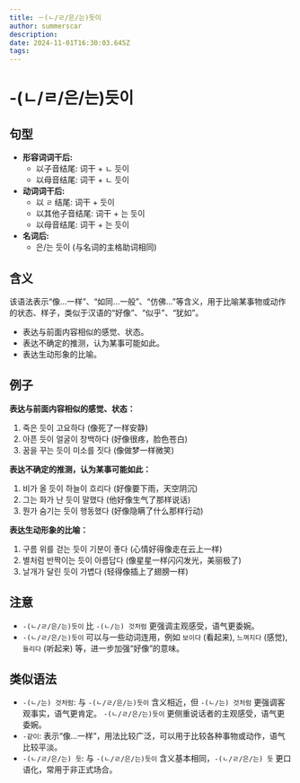 ```yaml
---
title: －(ㄴ/ㄹ/은/는)듯이
author: summerscar
description:
date: 2024-11-01T16:30:03.645Z
tags:
---
```


# -(ㄴ/ㄹ/은/는)듯이

## 句型

* **形容词词干后:**
    * 以子音结尾: 词干 + ㄴ 듯이
    * 以母音结尾: 词干 + ㄴ 듯이
* **动词词干后:**
    * 以 `ㄹ` 结尾: 词干 + 듯이
    * 以其他子音结尾: 词干 + 는 듯이
    * 以母音结尾: 词干 + 는 듯이
* **名词后:**
    * 은/는 듯이 (与名词的主格助词相同)

## 含义

该语法表示“像...一样”、“如同...一般”、“仿佛...”等含义，用于比喻某事物或动作的状态、样子，类似于汉语的“好像”、“似乎”、“犹如”。 

* 表达与前面内容相似的感觉、状态。
* 表达不确定的推测，认为某事可能如此。
* 表达生动形象的比喻。

## 例子

**表达与前面内容相似的感觉、状态：**

1. <Speak>죽은 듯이 고요하다</Speak> (像死了一样安静)
2. <Speak>아픈 듯이 얼굴이 창백하다</Speak> (好像很疼，脸色苍白)
3. <Speak>꿈을 꾸는 듯이 미소를 짓다</Speak> (像做梦一样微笑)


**表达不确定的推测，认为某事可能如此：**

1. <Speak>비가 올 듯이 하늘이 흐리다</Speak> (好像要下雨，天空阴沉)
2. <Speak>그는 화가 난 듯이 말했다</Speak> (他好像生气了那样说话)
3. <Speak>뭔가 숨기는 듯이 행동했다</Speak> (好像隐瞒了什么那样行动)


**表达生动形象的比喻：**

1. <Speak>구름 위를 걷는 듯이 기분이 좋다</Speak> (心情好得像走在云上一样)
2. <Speak>별처럼 반짝이는 듯이 아름답다</Speak> (像星星一样闪闪发光，美丽极了)
3. <Speak>날개가 달린 듯이 가볍다</Speak> (轻得像插上了翅膀一样)


## 注意

* `-(ㄴ/ㄹ/은/는)듯이` 比 `-(ㄴ/는) 것처럼` 更强调主观感受，语气更委婉。
*  `-(ㄴ/ㄹ/은/는)듯이`  可以与一些动词连用，例如 `보이다` (看起来), `느껴지다` (感觉), `들리다` (听起来) 等，进一步加强“好像”的意味。

## 类似语法

* `-(ㄴ/는) 것처럼`: 与 `-(ㄴ/ㄹ/은/는)듯이` 含义相近，但 `-(ㄴ/는) 것처럼` 更强调客观事实，语气更肯定。  `-(ㄴ/ㄹ/은/는)듯이` 更侧重说话者的主观感受，语气更委婉。
* `-같이`:  表示“像...一样”，用法比较广泛，可以用于比较各种事物或动作，语气比较平淡。
* `-(ㄴ/ㄹ/은/는) 듯`: 与 `-(ㄴ/ㄹ/은/는)듯이` 含义基本相同，`-(ㄴ/ㄹ/은/는) 듯` 更口语化，常用于非正式场合。



